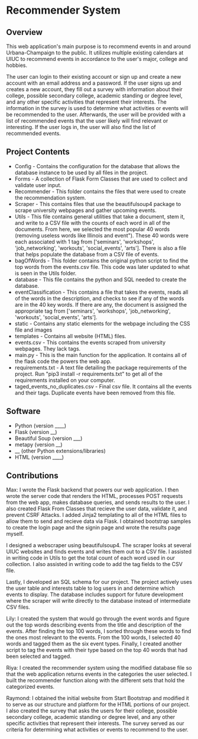# Recommender System

## Overview

This web application's main purpose is to recommend events in and around Urbana-Champaign to the public. It utilizes multiple existing calendars at UIUC to recommend events in accordance to the user's major, college and hobbies.

The user can login to their existing account or sign up and create a new account with an email address and a password. If the user signs up and creates a new account, they fill out a survey with information about their college, possible secondary college, academic standing or degree level, and any other specific activities that represent their interests. The information in the survey is used to determine what activities or events will be recommended to the user. Afterwards, the user will be provided with a list of recommended events that the user likely will find relevant or interesting. If the user logs in, the user will also find the list of recommended events.


## Project Contents

* Config - Contains the configuration for the database that allows the database instance to be used by all files in the project.
* Forms - A collection of Flask Form Classes that are used to collect and validate user input. 
* Recommender - This folder contains the files that were used to create the recommendation system. 
* Scraper - This contains files that use the beautifulsoup4 package to scrape university webpages and gather upcoming events.
* Utils - This file contains general utilities that take a document, stem it, and write to a CSV file with the counts of each word in all of the documents. From here, we selected the most popular 40 words (removing useless words like Illinois and event"). These 40 words were each associated with 1 tag from \['seminars', 'workshops', 'job_networking', 'workouts', 'social_events', 'arts'\]. There is also a file that helps populate the database from a CSV file of events.
* bagOfWords - This folder contains the original python script to find the top words from the events.csv file. This code was later updated to what is seen in the Utils folder. 
* database - This file contains the python and SQL needed to create the database.
* eventClassification - This contains a file that takes the events, reads all of the words in the description, and checks to see if any of the words are in the 40 key words. If there are any, the document is assigned the appropriate tag from \['seminars', 'workshops', 'job_networking', 'workouts', 'social_events', 'arts'\].
* static - Contains any static elements for the webpage including the CSS file and images
* templates - Contains all website (HTML) files.
* events.csv - This contains the events scraped from university webpages. They lack tags.
* main.py - This is the main function for the application. It contains all of the flask code the powers the web app.
* requirements.txt - A text file detailing the package requirements of the project. Run "pip3 install -r requirements.txt" to get all of the requirements installed on your computer.
* taged_events_no_duplicates.csv - Final csv file. It contains all the events and their tags. Duplicate events have been removed from this file.


## Software

* Python (version ____)
* Flask (version __)
* Beautiful Soup (version ___)
* metapy (version __)
* __ (other Python extensions/libraries)
* HTML (version ____)


## Contributions

Max: I wrote the Flask backend that powers our web application. I then wrote the server code that renders the HTML, processes POST requests from the web app, makes database queries, and sends results to the user. I also created Flask From Classes that recieve the user data, validate it, and prevent CSRF Attacks. I added Jinja2 templating to all of the HTML files to allow them to send and recieve data via Flask. I obtained bootstrap samples to create the login page and the signin page and wrote the results page myself.

I designed a webscraper using beautifulsoup4. The scraper looks at several UIUC websites and finds events and writes them out to a CSV file. I assisted in writing code in Utils to get the total count of each word used in our collection. I also assisted in writing code to add the tag fields to the CSV file.

Lastly, I developed an SQL schema for our project. The project actively uses the user table and interests table to log users in and determine which events to display. The database includes support for future development where the scraper will write directly to the database instead of intermediate CSV files.

Lily: I created the system that would go through the event words and figure out the top words describing events from the title and description of the events. After finding the top 100 words, I sorted through these words to find the ones most relevant to the events. From the 100 words, I selected 40 words and tagged them as the six event types. Finally, I created another script to tag the events with their type based on the top 40 words that had been selected and tagged.  

Riya: I created the recommender system using the modified database file so that the web application returns events in the categories the user selected. I built the recommender function along with the different sets that hold the categorized events. 

Raymond: I obtained the initial website from Start Bootstrap and modified it to serve as our structure and platform for the HTML portions of our project. I also created the survey that asks the users for their college, possible secondary college, academic standing or degree level, and any other specific activities that represent their interests. The survey served as our criteria for determining what activities or events to recommend to the user.
